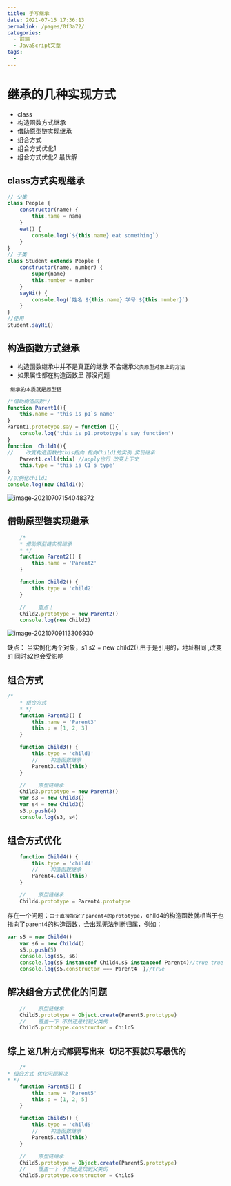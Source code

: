 ```yaml
---
title: 手写继承
date: 2021-07-15 17:36:13
permalink: /pages/0f3a72/
categories:
  - 前端
  - JavaScript文章
tags:
  - 
---
```

# 继承的几种实现方式

- class
- 构造函数方式继承
- 借助原型链实现继承
- 组合方式
- 组合方式优化1
- 组合方式优化2 最优解

## class方式实现继承

```js
// 父类
class People {
    constructor(name) {
        this.name = name
    }
    eat() {
        console.log(`${this.name} eat something`)
    }
}
// 子类
class Student extends People {
    constructor(name, number) {
        super(name)
        this.number = number
    }
    sayHi() {
        console.log(`姓名 ${this.name} 学号 ${this.number}`)
    }
}
//使用
Student.sayHi()
```

## 构造函数方式继承

- 构造函数继承中并不是真正的继承  不会继承`父类原型对象上的方法`
- 如果属性都在构造函数里 那没问题

` 继承的本质就是原型链`



```js
/*借助构造函数*/
function Parent1(){
    this.name = 'this is p1`s name'
}
Parent1.prototype.say = function (){
    console.log('this is p1.prototype`s say function')
}
function  Child1(){
//    改变构造函数的this指向 指向Child1的实例 实现继承
    Parent1.call(this) //apply也行 改变上下文
    this.type = 'this is C1`s type'
}
//实例化child1
console.log(new Child1())
```

![image-20210707154048372](https://gitee.com/sheep101/typora-img-save/raw/master/img/20210707154048.png)

## 借助原型链实现继承

```js
    /*
    * 借助原型链实现继承
    * */
    function Parent2() {
        this.name = 'Parent2'
    }

    function Child2() {
        this.type = 'child2'
    }

    //    重点！
    Child2.prototype = new Parent2()
    console.log(new Child2)
```

![image-20210709113306930](https://gitee.com/sheep101/typora-img-save/raw/master/img/20210709113307.png)

缺点： 当实例化两个对象，s1 s2 = new child2(),由于是引用的，地址相同 ,改变s1 同时s2也会受影响

## 组合方式

```js
/*
    * 组合方式
    * */
    function Parent3() {
        this.name = 'Parent3'
        this.p = [1, 2, 3]
    }

    function Child3() {
        this.type = 'child3'
        //    构造函数继承
        Parent3.call(this)
    }

    //    原型链继承
    Child3.prototype = new Parent3()
    var s3 = new Child3()
    var s4 = new Child3()
    s3.p.push(4)
    console.log(s3, s4)
```

## 组合方式优化

```js
    function Child4() {
        this.type = 'child4'
        //    构造函数继承
        Parent4.call(this)
    }

    //    原型链继承
    Child4.prototype = Parent4.prototype
```

存在一个问题：`由于直接指定了parent4的prototype`，child4的构造函数就相当于也指向了parent4的构造函数，会出现无法判断归属，例如：

```js
var s5 = new Child4()
    var s6 = new Child4()
    s5.p.push(5)
    console.log(s5, s6)
    console.log(s5 instanceof Child4,s5 instanceof Parent4)//true true
    console.log(s5.constructor === Parent4  )//true
```

## 解决组合方式优化的问题

```js
    //    原型链继承
    Child5.prototype = Object.create(Parent5.prototype)
    //    覆盖一下 不然还是找到父类的
    Child5.prototype.constructor = Child5
```

## 综上 `这几种方式都要写出来 切记不要就只写最优的`

```js
    /*
* 组合方式 优化问题解决
* */
    function Parent5() {
        this.name = 'Parent5'
        this.p = [1, 2, 5]
    }

    function Child5() {
        this.type = 'child5'
        //    构造函数继承
        Parent5.call(this)
    }

    //    原型链继承
    Child5.prototype = Object.create(Parent5.prototype)
    //    覆盖一下 不然还是找到父类的
    Child5.prototype.constructor = Child5
```

